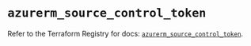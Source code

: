 # `azurerm_source_control_token`

Refer to the Terraform Registry for docs: [`azurerm_source_control_token`](https://registry.terraform.io/providers/hashicorp/azurerm/4.31.0/docs/resources/source_control_token).
